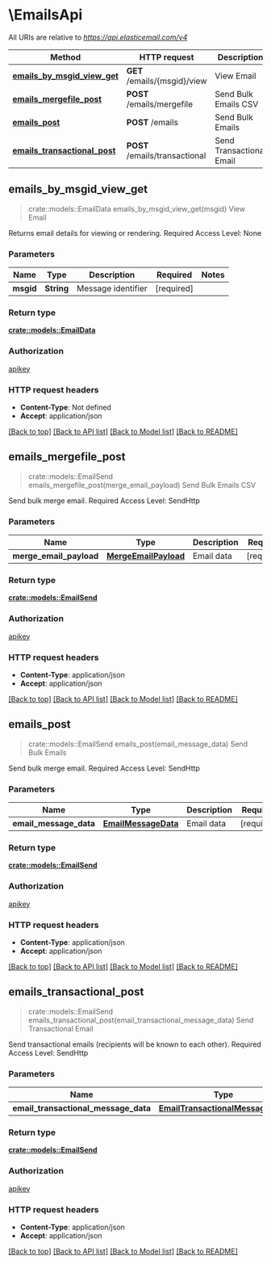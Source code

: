 # \EmailsApi

All URIs are relative to *https://api.elasticemail.com/v4*

Method | HTTP request | Description
------------- | ------------- | -------------
[**emails_by_msgid_view_get**](EmailsApi.md#emails_by_msgid_view_get) | **GET** /emails/{msgid}/view | View Email
[**emails_mergefile_post**](EmailsApi.md#emails_mergefile_post) | **POST** /emails/mergefile | Send Bulk Emails CSV
[**emails_post**](EmailsApi.md#emails_post) | **POST** /emails | Send Bulk Emails
[**emails_transactional_post**](EmailsApi.md#emails_transactional_post) | **POST** /emails/transactional | Send Transactional Email



## emails_by_msgid_view_get

> crate::models::EmailData emails_by_msgid_view_get(msgid)
View Email

Returns email details for viewing or rendering. Required Access Level: None

### Parameters


Name | Type | Description  | Required | Notes
------------- | ------------- | ------------- | ------------- | -------------
**msgid** | **String** | Message identifier | [required] |

### Return type

[**crate::models::EmailData**](EmailData.md)

### Authorization

[apikey](../README.md#apikey)

### HTTP request headers

- **Content-Type**: Not defined
- **Accept**: application/json

[[Back to top]](#) [[Back to API list]](../README.md#documentation-for-api-endpoints) [[Back to Model list]](../README.md#documentation-for-models) [[Back to README]](../README.md)


## emails_mergefile_post

> crate::models::EmailSend emails_mergefile_post(merge_email_payload)
Send Bulk Emails CSV

Send bulk merge email. Required Access Level: SendHttp

### Parameters


Name | Type | Description  | Required | Notes
------------- | ------------- | ------------- | ------------- | -------------
**merge_email_payload** | [**MergeEmailPayload**](MergeEmailPayload.md) | Email data | [required] |

### Return type

[**crate::models::EmailSend**](EmailSend.md)

### Authorization

[apikey](../README.md#apikey)

### HTTP request headers

- **Content-Type**: application/json
- **Accept**: application/json

[[Back to top]](#) [[Back to API list]](../README.md#documentation-for-api-endpoints) [[Back to Model list]](../README.md#documentation-for-models) [[Back to README]](../README.md)


## emails_post

> crate::models::EmailSend emails_post(email_message_data)
Send Bulk Emails

Send bulk merge email. Required Access Level: SendHttp

### Parameters


Name | Type | Description  | Required | Notes
------------- | ------------- | ------------- | ------------- | -------------
**email_message_data** | [**EmailMessageData**](EmailMessageData.md) | Email data | [required] |

### Return type

[**crate::models::EmailSend**](EmailSend.md)

### Authorization

[apikey](../README.md#apikey)

### HTTP request headers

- **Content-Type**: application/json
- **Accept**: application/json

[[Back to top]](#) [[Back to API list]](../README.md#documentation-for-api-endpoints) [[Back to Model list]](../README.md#documentation-for-models) [[Back to README]](../README.md)


## emails_transactional_post

> crate::models::EmailSend emails_transactional_post(email_transactional_message_data)
Send Transactional Email

Send transactional emails (recipients will be known to each other). Required Access Level: SendHttp

### Parameters


Name | Type | Description  | Required | Notes
------------- | ------------- | ------------- | ------------- | -------------
**email_transactional_message_data** | [**EmailTransactionalMessageData**](EmailTransactionalMessageData.md) | Email data | [required] |

### Return type

[**crate::models::EmailSend**](EmailSend.md)

### Authorization

[apikey](../README.md#apikey)

### HTTP request headers

- **Content-Type**: application/json
- **Accept**: application/json

[[Back to top]](#) [[Back to API list]](../README.md#documentation-for-api-endpoints) [[Back to Model list]](../README.md#documentation-for-models) [[Back to README]](../README.md)

